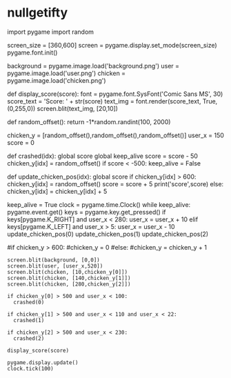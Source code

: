 # nullgetifty

import pygame
import random

screen_size = [360,600]
screen = pygame.display.set_mode(screen_size)
pygame.font.init()

background = pygame.image.load('background.png')
user = pygame.image.load('user.png')
chicken = pygame.image.load('chicken.png')

def display_score(score):
  font = pygame.font.SysFont('Comic Sans MS', 30)
  score_text = 'Score: ' + str(score)
  text_img = font.render(score_text, True, (0,255,0))
  screen.blit(text_img, [20,10])


def random_offset():
  return -1*random.randint(100, 2000)

chicken_y = [random_offset(),random_offset(),random_offset()]
user_x = 150
score = 0

def crashed(idx):
  global score
  global keep_alive
  score = score - 50
  chicken_y[idx] = random_offset()
  if score < -500:
    keep_alive = False


def update_chicken_pos(idx):
  global score
  if chicken_y[idx] > 600:
    chicken_y[idx] = random_offset()
    score = score + 5
    print('score',score)
  else:
    chicken_y[idx] = chicken_y[idx] + 5 

keep_alive = True
clock = pygame.time.Clock()
while keep_alive:
    pygame.event.get()
    keys = pygame.key.get_pressed()
    if keys[pygame.K_RIGHT] and user_x < 280:
      user_x = user_x + 10
    elif keys[pygame.K_LEFT] and user_x > 5:
      user_x = user_x - 10
    update_chicken_pos(0)
    update_chicken_pos(1)
    update_chicken_pos(2)


  #if chicken_y > 600:
    #chicken_y = 0
  #else:
    #chicken_y = chicken_y + 1
    
    screen.blit(background, [0,0])
    screen.blit(user, [user_x,520])
    screen.blit(chicken, [10,chicken_y[0]]) 
    screen.blit(chicken, [140,chicken_y[1]])
    screen.blit(chicken, [280,chicken_y[2]])  

    if chicken_y[0] > 500 and user_x < 100:
      crashed(0)

    if chicken_y[1] > 500 and user_x < 110 and user_x < 22:
      crashed(1)

    if chicken_y[2] > 500 and user_x < 230:
      crashed(2)

    display_score(score)

    pygame.display.update()
    clock.tick(100)
